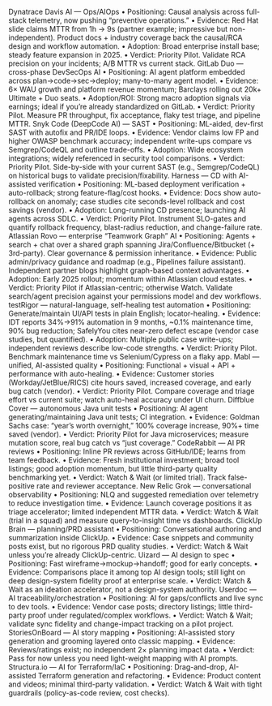 Dynatrace Davis AI — Ops/AIOps
•	Positioning: Causal analysis across full-stack telemetry, now pushing “preventive operations.”
•	Evidence: Red Hat slide claims MTTR from 1h → 9s (partner example; impressive but non-independent). Product docs + industry coverage back the causal/RCA design and workflow automation.
•	Adoption: Broad enterprise install base; steady feature expansion in 2025.
•	Verdict: Priority Pilot. Validate RCA precision on your incidents; A/B MTTR vs current stack.
GitLab Duo — cross-phase DevSecOps AI
•	Positioning: AI agent platform embedded across plan→code→sec→deploy; many-to-many agent model.
•	Evidence: 6× WAU growth and platform revenue momentum; Barclays rolling out 20k+ Ultimate + Duo seats.
•	Adoption/ROI: Strong macro adoption signals via earnings; ideal if you’re already standardized on GitLab.
•	Verdict: Priority Pilot. Measure PR throughput, fix acceptance, flaky test triage, and pipeline MTTR.
Snyk Code (DeepCode AI) — SAST
•	Positioning: ML-aided, dev-first SAST with autofix and PR/IDE loops.
•	Evidence: Vendor claims low FP and higher OWASP benchmark accuracy; independent write-ups compare vs Semgrep/CodeQL and outline trade-offs.
•	Adoption: Wide ecosystem integrations; widely referenced in security tool comparisons.
•	Verdict: Priority Pilot. Side-by-side with your current SAST (e.g., Semgrep/CodeQL) on historical bugs to validate precision/fixability.
Harness — CD with AI-assisted verification
•	Positioning: ML-based deployment verification + auto-rollback; strong feature-flag/cost hooks.
•	Evidence: Docs show auto-rollback on anomaly; case studies cite seconds-level rollback and cost savings (vendor).
•	Adoption: Long-running CD presence; launching AI agents across SDLC.
•	Verdict: Priority Pilot. Instrument SLO-gates and quantify rollback frequency, blast-radius reduction, and change-failure rate.
Atlassian Rovo — enterprise “Teamwork Graph” AI
•	Positioning: Agents + search + chat over a shared graph spanning Jira/Confluence/Bitbucket (+ 3rd-party). Clear governance & permission inheritance.
•	Evidence: Public admin/privacy guidance and roadmap (e.g., Pipelines failure assistant). Independent partner blogs highlight graph-based context advantages.
•	Adoption: Early 2025 rollout; momentum within Atlassian cloud estates.
•	Verdict: Priority Pilot if Atlassian-centric; otherwise Watch. Validate search/agent precision against your permissions model and dev workflows.
testRigor — natural-language, self-healing test automation
•	Positioning: Generate/maintain UI/API tests in plain English; locator-healing.
•	Evidence: IDT reports 34%→91% automation in 9 months, ~0.1% maintenance time, 90% bug reduction; SafelyYou cites near-zero defect escape (vendor case studies, but quantified).
•	Adoption: Multiple public case write-ups; independent reviews describe low-code strengths.
•	Verdict: Priority Pilot. Benchmark maintenance time vs Selenium/Cypress on a flaky app.
Mabl — unified, AI-assisted quality
•	Positioning: Functional + visual + API + performance with auto-healing.
•	Evidence: Customer stories (Workday/JetBlue/RICS) cite hours saved, increased coverage, and early bug catch (vendor).
•	Verdict: Priority Pilot. Compare coverage and triage effort vs current suite; watch auto-heal accuracy under UI churn.
Diffblue Cover — autonomous Java unit tests
•	Positioning: AI agent generating/maintaining Java unit tests; CI integration.
•	Evidence: Goldman Sachs case: “year’s worth overnight,” 100% coverage increase, 90%+ time saved (vendor).
•	Verdict: Priority Pilot for Java microservices; measure mutation score, real bug catch vs “just coverage.”
CodeRabbit — AI PR reviews
•	Positioning: Inline PR reviews across GitHub/IDE; learns from team feedback.
•	Evidence: Fresh institutional investment; broad tool listings; good adoption momentum, but little third-party quality benchmarking yet.
•	Verdict: Watch & Wait (or limited trial). Track false-positive rate and reviewer acceptance.
New Relic Grok — conversational observability
•	Positioning: NLQ and suggested remediation over telemetry to reduce investigation time.
•	Evidence: Launch coverage positions it as triage accelerator; limited independent MTTR data.
•	Verdict: Watch & Wait (trial in a squad) and measure query-to-insight time vs dashboards.
ClickUp Brain — planning/PRD assistant
•	Positioning: Conversational authoring and summarization inside ClickUp.
•	Evidence: Case snippets and community posts exist, but no rigorous PRD quality studies.
•	Verdict: Watch & Wait unless you’re already ClickUp-centric.
Uizard — AI design to spec
•	Positioning: Fast wireframe→mockup→handoff; good for early concepts.
•	Evidence: Comparisons place it among top AI design tools; still light on deep design-system fidelity proof at enterprise scale.
•	Verdict: Watch & Wait as an ideation accelerator, not a design-system authority.
Userdoc — AI traceability/orchestration
•	Positioning: AI for gaps/conflicts and live sync to dev tools.
•	Evidence: Vendor case posts; directory listings; little third-party proof under regulated/complex workflows.
•	Verdict: Watch & Wait; validate sync fidelity and change-impact tracking on a pilot project.
StoriesOnBoard — AI story mapping
•	Positioning: AI-assisted story generation and grooming layered onto classic mapping.
•	Evidence: Reviews/ratings exist; no independent 2× planning impact data.
•	Verdict: Pass for now unless you need light-weight mapping with AI prompts.
Structura.io — AI for Terraform/IaC
•	Positioning: Drag-and-drop, AI-assisted Terraform generation and refactoring.
•	Evidence: Product content and videos; minimal third-party validation.
•	Verdict: Watch & Wait with tight guardrails (policy-as-code review, cost checks).
